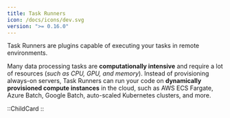 ```yaml
---
title: Task Runners
icon: /docs/icons/dev.svg
version: ">= 0.16.0"
---
```


Task Runners are plugins capable of executing your tasks in remote environments.

Many data processing tasks are **computationally intensive** and require a lot of resources (_such as CPU, GPU, and memory_). Instead of provisioning always-on servers, Task Runners can run your code on **dynamically provisioned compute instances** in the cloud, such as AWS ECS Fargate, Azure Batch, Google Batch, auto-scaled Kubernetes clusters, and more.

::ChildCard
::